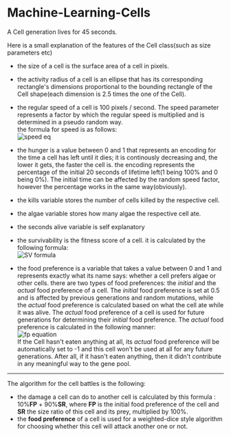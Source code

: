 # Machine-Learning-Cells

A Cell generation lives for 45 seconds.

Here is a small explanation of the features of the Cell class(such as size parameters etc)

- the size of a cell is the surface area of a cell in pixels.

- the activity radius of a cell is an ellipse that has its corresponding rectangle's dimensions proportional to the bounding rectangle of the Cell shape(each dimension is 2.5 times the one of the Cell).

- the regular speed of a cell is 100 pixels / second. The speed parameter represents a factor by which the regular speed is multiplied and is determined in a pseudo random way.  
the formula for speed is as follows:   
![speed eq](https://user-images.githubusercontent.com/38582034/65237132-aeb3e500-dae2-11e9-907b-8667d4e104df.png)

- the hunger is a value between 0 and 1 that represents an encoding for the time a cell has left until it dies; it is continously decreasing and, the lower it gets, the faster the cell is. the encoding represents the percentage of the initial 20 seconds of lifetime left(1 being 100% and 0 being 0%). The initial time can be affected by the random speed factor, however the percentage works in the same way(obviously).

- the kills variable stores the number of cells killed by the respective cell.

- the algae variable stores how many algae the respective cell ate.

- the seconds alive variable is self explanatory

- the survivability is the fitness score of a cell. it is calculated by the following formula:  
![SV formula](https://user-images.githubusercontent.com/38582034/65237806-099a0c00-dae4-11e9-8ccd-bb40c4e05ef4.png)

- the food preference is a variable that takes a value between 0 and 1 and represents exactly what its name says: whether a cell prefers algae or other cells. there are two types of food preferences: the _initial_ and the _actual_ food preference of a cell. The _initial_ food preference is set at 0.5 and is affected by previous generations and random mutations, while the _actual_ food preference is calculated based on what the cell ate while it was alive. The _actual_ food preference of a cell is used for future generations for determining their _initial_ food preference. The _actual_ food preference is calculated in the following manner:  
![fp equation](https://user-images.githubusercontent.com/38582034/65249092-0448bb80-dafc-11e9-94d0-5799cf7e9ad6.gif)  
If the Cell hasn't eaten anything at all, its _actual_ food preference will be automatically set to -1 and this cell won't be used at all for any future generations. After all, if it hasn't eaten anything, then it didn't contribute in any meaningful way to the gene pool.

***


The algorithm for the cell battles is the following:
- the damage a cell can do to another cell is calculated by this formula : 10%**FP** + 90%**SR**, where **FP** is the initial food preference of the cell and **SR** the size ratio of this cell and its prey, multiplied by 100%.
- the **food preference** of a cell is used for a weighted-dice style algorithm for choosing whether this cell will attack another one or not.

